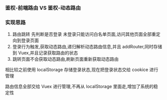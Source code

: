 ### 鉴权-前端路由 VS 鉴权-动态路由

### 实现思路

1.  路由跳转 先判断是否登录 未登录只能访问白名单页面,访问其他页面全部重定向到登录页面
2.  登录行为触发,获取动态路由,递归解析动态路由信息,并且 addRouter,同时存储到 Vuex,并且记录获取路由的状态
3.  跳转页面不会获取动态路由,刷新页面重新获取动态路由

相比较之前使用 localStorage 存储登录状态,现在把登录状态交给 cookice 进行管理

路由信息全部交给 Vuex 进行管理,不再从 localStorage 里面走,增加了系统的稳定性
